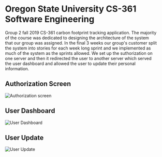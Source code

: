 # Oregon State University CS-361 Software Engineering

Group 2 fall 2019 CS-361 carbon footprint tracking application. The majority of the course was dedicated to designing the architecture of the system that our group was assigned. In the final 3 weeks our group's customer split the system into stories for each week long sprint and we implemented as much of the system as the sprints allowed. We set up the suthorization on one server and then it redirected the user to another server which served the user dashboard and allowed the user to update their personal information. 

## Authorization Screen

![Authorization screen](https://imgur.com/T2rW3M4.png)

## User Dashboard

![User Dashboard](https://imgur.com/ribo912.png)

## User Update

![User Update](https://imgur.com/zYP4XiM.png)
